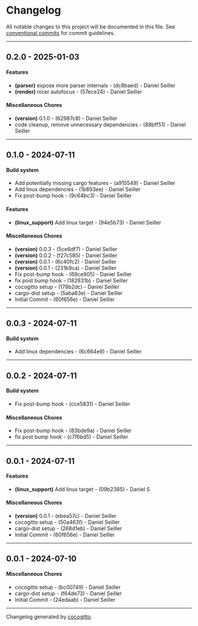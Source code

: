 # Changelog
All notable changes to this project will be documented in this file. See [conventional commits](https://www.conventionalcommits.org/) for commit guidelines.

- - -
## 0.2.0 - 2025-01-03
#### Features
- **(parser)** expose more parser internals - (dc8baed) - Daniel Seiller
- **(render)** nicer autofocus - (57ece24) - Daniel Seiller
#### Miscellaneous Chores
- **(version)** 0.1.0 - (62987c8) - Daniel Seiller
- code cleanup, remove unnecessary dependencies - (88bff51) - Daniel Seiller

- - -

## 0.1.0 - 2024-07-11
#### Build system
- Add potentially missing cargo features - (a915549) - Daniel Seiller
- Add linux dependencies - (1b893ee) - Daniel Seiller
- Fix post-bump hook - (9c64bc3) - Daniel Seiller
#### Features
- **(linux_support)** Add linux target - (94e5b73) - Daniel Seiller
#### Miscellaneous Chores
- **(version)** 0.0.3 - (5ce6df7) - Daniel Seiller
- **(version)** 0.0.2 - (f27c585) - Daniel Seiller
- **(version)** 0.0.1 - (6c40fc2) - Daniel Seiller
- **(version)** 0.0.1 - (231b9ca) - Daniel Seiller
- Fix post-bump hook - (69ce905) - Daniel Seiller
- fix post bump hook - (182831b) - Daniel Seiller
- cocogitto setup - (178b2dc) - Daniel Seiller
- cargo-dist setup - (5aba83e) - Daniel Seiller
- Initial Commit - (60f656e) - Daniel Seiller

- - -

## 0.0.3 - 2024-07-11
#### Build system
- Add linux dependencies - (6c664e9) - Daniel Seiller

- - -

## 0.0.2 - 2024-07-11
#### Build system
- Fix post-bump hook - (cce5831) - Daniel Seiller
#### Miscellaneous Chores
- Fix post-bump hook - (83bde9a) - Daniel Seiller
- fix post bump hook - (c7f6bd5) - Daniel Seiller

- - -

## 0.0.1 - 2024-07-11
#### Features
- **(linux_support)** Add linux target - (09b2385) - Daniel S
#### Miscellaneous Chores
- **(version)** 0.0.1 - (ebea57c) - Daniel Seiller
- cocogitto setup - (50a463f) - Daniel Seiller
- cargo-dist setup - (268d1eb) - Daniel Seiller
- Initial Commit - (60f656e) - Daniel Seiller

- - -

## 0.0.1 - 2024-07-10
#### Miscellaneous Chores
- cocogitto setup - (bc00749) - Daniel Seiller
- cargo-dist setup - (f64de73) - Daniel Seiller
- Initial Commit - (24edaab) - Daniel Seiller

- - -

Changelog generated by [cocogitto](https://github.com/cocogitto/cocogitto).